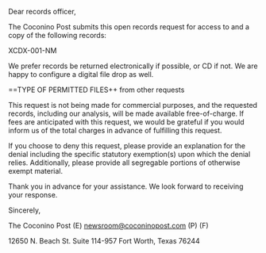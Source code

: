 
Dear records officer,

The Coconino Post submits this open records request for access to and a copy of the following records:

XCDX-001-NM

We prefer records be returned electronically if possible, or CD if not. We are happy to configure a digital file drop as well. 

==TYPE OF PERMITTED FILES++ from other requests

This request is not being made for commercial purposes, and the requested records, including our analysis, will be made available free-of-charge. If fees are anticipated with this request, we would be grateful if you would inform us of the total charges in advance of fulfilling this request.

If you choose to deny this request, please provide an explanation for the denial including the specific statutory exemption(s) upon which the denial relies. Additionally, please provide all segregable portions of otherwise exempt material.

Thank you in advance for your assistance. We look forward to receiving your response.

Sincerely, 



The Coconino Post
(E) newsroom@coconinopost.com
(P)
(F)

12650 N. Beach St.
Suite 114-957
Fort Worth, Texas 76244
